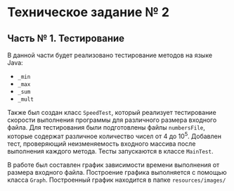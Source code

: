 # Техническое задание № 2

## Часть № 1. Тестирование

В данной части будет реализовано тестирование методов на языке Java:
 - `_min`
 - `_max`
 - `_sum`
 - `_mult`

Также был создан класс `SpeedTest`, который реализует тестирование скорости выполнения программы для различного размера
входного файла. Для тестирования были подготовлены файлы `numbersFile`, которые содержат различное количество чисел
от 4 до 10<sup>5</sup>. Добавлен тест, проверяющий неизменяемость входного массива после выполнения каждого метода.
Тесты запускаются в классе `MainTest`.

В работе был составлен график зависимости времени выполнения от размера входного файла.
Построение графика выполняется с помощью класса `Graph`. Построенный график находится в папке `resources/images/`
